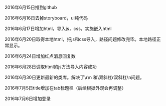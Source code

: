 2016年6月15日推到github


2016年6月16日去掉storyboard，ui纯代码


2016年6月17日增加html，导入js，css，实施嵌入html


2016年6月20日取得本地html，把js和css导入，路径问题修改完毕。本地路径正常显示。


2016年6月24日增加红点消息回复数


2016年6月28日调取html的js方法导入内容成功


2016年6月30日更新最新的类库。解决了\r\n 和\\双斜杠r双斜杠\\n问题。


2016年7月5日title增加在tab标题栏（后续根据外观会再调整）


2016年7月6日增加登录




